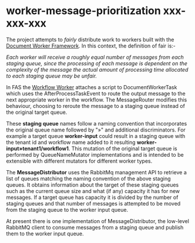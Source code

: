 # worker-message-prioritization xxx-xxx-xxx

The project attempts to _fairly_ distribute work to workers built with the 
[Document Worker Framework](https://github.com/CAFDataProcessing/worker-document).
In this context, the definition of fair is:-

_Each worker will receive a roughly equal number of messages from each staging 
queue, since the processing of each message is dependent on the complexity of the message the actual amount of 
processing time allocated to each staging queue may be unfair._

In FAS the [Workflow Worker](https://github.houston.softwaregrp.net/Verity/darwin-worker-workflow) attaches a script 
to DocumentWorkerTask which uses the AfterProcessTaskEvent to route the output message to the next appropriate worker 
in the workflow. The MessageRouter modifies this behaviour, choosing to reroute the message to a staging queue instead 
of the original target queue.

These **staging queue** names follow a naming convention that incorporates the original queue name followed by "»" and 
additional discriminators. For example a target queue **worker-input** could result in a staging queue with the tenant 
id and workflow name added to it resulting **worker-input»tenant1/workflow1**. 
This mutation of the original target queue is performed by QueueNameMutator implementations and is intended to be 
extensible with different mutators for different worker types. 

The **MessageDistributor** uses the RabbitMq management API to retrieve a list of queues matching the naming convention 
of the above staging queues. It obtains information about the target of these staging queues such as the current queue
size and what (if any) capacity it has for new messages. If a target queue has capacity it is divided by the number of 
staging queues and that number of messages is attempted to be moved from the staging queue to the worker input queue.

At present there is one implementation of MessageDistributor, the low-level RabbitMQ client to consume 
messages from a staging queue and publish them to the worker input queue. 
